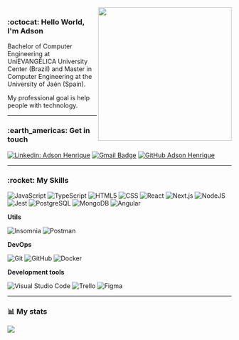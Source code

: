 <img align="right" width="300" src="https://user-images.githubusercontent.com/26275918/118713488-4753b880-b822-11eb-9cb7-e1c6dc14c796.png">

### :octocat: Hello World, I'm Adson

Bachelor of Computer Engineering at UniEVANGÉLICA University Center (Brazil) and Master in Computer Engineering at the University of Jaén (Spain). 

My professional goal is help people with technology.

---

<h3> :earth_americas: Get in touch </h3> 

[![Linkedin: Adson Henrique](https://img.shields.io/badge/-Adson%20Henrique-blue?style=flat-square&logo=Linkedin&logoColor=white&link=https://www.linkedin.com/in/adsonhenrique/)](https://www.linkedin.com/in/adsonhenrique/)
[![Gmail Badge](https://img.shields.io/badge/-adsonhenriquesilva@gmail.com-006bed?style=flat-square&logo=Gmail&logoColor=white&link=mailto:adsonhenriquesilva@gmail.com)](mailto:adsonhenriquesilva@gmail.com)
[![GitHub Adson Henrique]( https://img.shields.io/github/followers/adsonatural?label=follow&style=social)](https://github.com/adsonatural)

---

<h3> :rocket: My Skills </h3>

  ![JavaScript](https://img.shields.io/badge/-JavaScript-333333?style=flat&logo=javascript)
  ![TypeScript](https://img.shields.io/badge/-TypeScript-333333?style=flat&logo=typescript)
  ![HTML5](https://img.shields.io/badge/-HTML5-333333?style=flat&logo=HTML5)
  ![CSS](https://img.shields.io/badge/-CSS-333333?style=flat&logo=CSS3&logoColor=1572B6)
  ![React](https://img.shields.io/badge/-React-333333?style=flat&logo=react)
  ![Next.js](https://img.shields.io/badge/-Next.js-333333?style=flat&logo=next.js)
  ![NodeJS](https://img.shields.io/badge/-NodeJS-333333?style=flat&logo=node.js)
  ![Jest](https://img.shields.io/badge/-Jest-333333?style=flat&logo=jest)
  ![PostgreSQL](https://img.shields.io/badge/-PostgreSQL-333333?style=flat&logo=postgresql)
  ![MongoDB](https://img.shields.io/badge/-MongoDB-333333?style=flat&logo=mongodb)
  ![Angular](https://img.shields.io/badge/-Angular-333333?style=flat&logo=angular)

  
**Utils**

  ![Insomnia](https://img.shields.io/badge/-Insomnia-333333?style=flat&logo=insomnia)
  ![Postman](https://img.shields.io/badge/-Postman-333333?style=flat&logo=postman)

**DevOps**

  ![Git](https://img.shields.io/badge/-Git-333333?style=flat&logo=git)
  ![GitHub](https://img.shields.io/badge/-GitHub-333333?style=flat&logo=github)
  ![Docker](https://img.shields.io/badge/-Docker-333333?style=flat&logo=docker)

**Development tools**

  ![Visual Studio Code](https://img.shields.io/badge/-Visual%20Studio%20Code-333333?style=flat&logo=visual-studio-code&logoColor=007ACC)
  ![Trello](https://img.shields.io/badge/-Trello-333333?style=flat&logo=trello&logoColor=007ACC)
  ![Figma](https://img.shields.io/badge/-Figma-333333?style=flat&logo=figma&logoColor=007ACC)

---

<h3> 📊 My stats </h3>

[badge-linked-in]: https://img.shields.io/badge/LinkedIn-adsonhenrique-blue?style=plastic&logo=Linkedin&logoColor=white

<a href="https://github.com/AdSoNaTuRaL">
  <img align="center" src="https://github-readme-stats.vercel.app/api/top-langs/?username=adsonatural&layout=compact&hide=css, html&theme=dracula&langs_count=6" />
</a>
